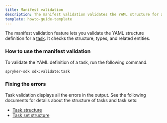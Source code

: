 ```yaml
---
title: Manifest validation
description: The manifest validation validates the YAML structure for a task.
template: howto-guide-template
---
```


The manifest validation feature lets you validate the YAML structure definition for a [task](/docs/sdk/dev/task.html).
It checks the structure, types, and related entities.

### How to use the manifest validation

To validate the YAML definition of a task, run the following command:

```bash
spryker-sdk sdk:validate:task
```

### Fixing the errors

Task validation displays all the errors in the output. See the following documents for details about the structure of tasks and task sets:
 - [Task structure](/docs/sdk/dev/task.html)
 - [Task set structure](/docs/sdk/dev/task-set.html)